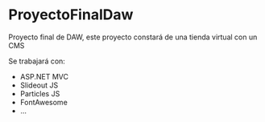 # ProyectoFinalDaw
Proyecto final de DAW, este proyecto constará de una tienda virtual con un CMS

Se trabajará con: 
* ASP.NET MVC
* Slideout JS
* Particles JS
* FontAwesome
* ...

[Preview]: https://carlitxs.github.io/ProyectoFinalDaw/Preview/